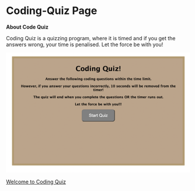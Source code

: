 # Coding-Quiz Page

**About Code Quiz**
 
 Coding Quiz is a quizzing program, where it is timed and if you get the answers wrong, your time is penalised. Let the force be with you!

![](https://github.com/anniec9205/Code-Quiz/blob/master/Webpage%20Screenshot.png)

[Welcome to Coding Quiz](https://anniec9205.github.io/Code-Quiz/)
